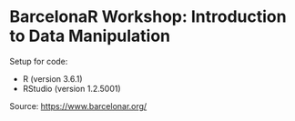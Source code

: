 # BarcelonaR Workshop: Introduction to Data Manipulation

Setup for code:

* R (version 3.6.1)
* RStudio (version 1.2.5001)


Source: https://www.barcelonar.org/
